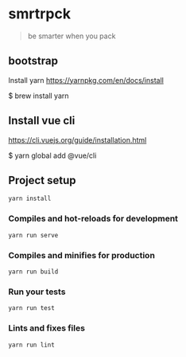 # smrtrpck

> be smarter when you pack

## bootstrap

Install yarn https://yarnpkg.com/en/docs/install

$ brew install yarn

## Install vue cli

https://cli.vuejs.org/guide/installation.html

$ yarn global add @vue/cli

## Project setup
```
yarn install
```

### Compiles and hot-reloads for development
```
yarn run serve
```

### Compiles and minifies for production
```
yarn run build
```

### Run your tests
```
yarn run test
```

### Lints and fixes files
```
yarn run lint
```
